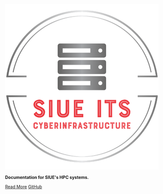 ![logo](_media/logo.png ':size=50%')

**Documentation for SIUE's HPC systems.**

[Read More](README.md)
[GitHub](https://github.com/SIUE-ITS/cluster-docs/)

